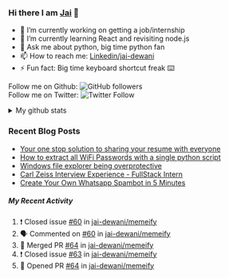 
### Hi there I am [Jai](https://jaid.tech) 👋

- 🔭 I’m currently working on getting a job/internship
- 🌱 I’m currently learning React and revisiting node.js
- 💬 Ask me about python, big time python fan 
- 📫 How to reach me: [Linkedin/jai-dewani](https://www.linkedin.com/in/jai-dewani)
- ⚡ Fun fact: Big time keyboard shortcut freak :keyboard:

Follow me on Github: ![GitHub followers](https://img.shields.io/github/followers/jai-dewani?label=Follow&style=social)  
Follow me on Twitter: ![Twitter Follow](https://img.shields.io/twitter/follow/jai_dewani?label=Follow&style=social)  

<details>
  <summary>My github stats</summary>
  &nbsp;&nbsp;&nbsp;&nbsp;<img src="https://github-readme-stats.vercel.app/api?username=jai-dewani">
</details>  

### Recent Blog Posts
<!-- BLOG-POST-LIST:START -->
- [Your one stop solution to sharing your resume with everyone](https://jai-dewani.github.io/blogs/one-stop-solution-to-sharing-your-resume/)
- [How to extract all WiFi Passwords with a single python script](https://jai-dewani.github.io/blogs/extract-wifi-passwords/)
- [Windows file explorer being overprotective](https://jai-dewani.github.io/blogs/windows-file-structure/)
- [Carl Zeiss Interview Experience - FullStack Intern](https://jai-dewani.github.io/blogs/carl-zeiss-interview-experience/)
- [Create Your Own Whatsapp Spambot in 5 Minutes](https://jai-dewani.github.io/blogs/automate-whatsapp/)
<!-- BLOG-POST-LIST:END -->

##### My Recent Activity
<!--START_SECTION:activity-->
1. ❗️ Closed issue [#60](https://github.com/jai-dewani/memeify/issues/60) in [jai-dewani/memeify](https://github.com/jai-dewani/memeify)
2. 🗣 Commented on [#60](https://github.com/jai-dewani/memeify/issues/60) in [jai-dewani/memeify](https://github.com/jai-dewani/memeify)
3. 🎉 Merged PR [#64](https://github.com/jai-dewani/memeify/pull/64) in [jai-dewani/memeify](https://github.com/jai-dewani/memeify)
4. ❗️ Closed issue [#63](https://github.com/jai-dewani/memeify/issues/63) in [jai-dewani/memeify](https://github.com/jai-dewani/memeify)
5. 💪 Opened PR [#64](https://github.com/jai-dewani/memeify/pull/64) in [jai-dewani/memeify](https://github.com/jai-dewani/memeify)
<!--END_SECTION:activity-->
